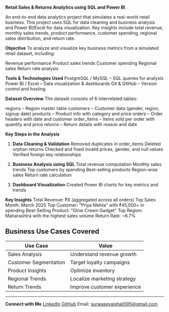 **Retail Sales & Returns Analytics using SQL and Power BI**

An end-to-end data analytics project that simulates a real-world retail business. This project uses SQL for data cleaning and business analysis and Power BI/Excel for data visualization. Key insights include total revenue, monthly sales trends, product performance, customer spending, regional sales distribution, and return rate.

**Objective**
To analyze and visualize key business metrics from a simulated retail dataset, including:

Revenue performance
Product sales trends
Customer spending
Regional sales
Return rate analysis

**Tools & Technologies Used**
PostgreSQL / MySQL – SQL queries for analysis
Power BI / Excel – Data visualization & dashboards
Git & GitHub – Version control and hosting

**Dataset Overview**
The dataset consists of 6 interrelated tables:

regions – Region master table
customers – Customer data (gender, region, signup date)
products – Product info with category and price
orders – Order headers with date and customer
order_items – Items sold per order with quantity and price
returns – Return details with reason and date


 **Key Steps in the Analysis**
1. **Data Cleaning & Validation**
    Removed duplicates in order_items
    Deleted orphan returns
    Checked and fixed invalid prices, gender, and null values
    Verified foreign key relationships

2. **Business Analysis using SQL**
    Total revenue computation
    Monthly sales trends
    Top customers by spending
    Best-selling products
    Region-wise sales
    Return rate calculation

3. **Dashboard Visualization**
    Created Power BI charts for key metrics and trends

**Key Insights**
Total Revenue: ₹X (aggregated across all orders)
Top Sales Month: March 2025
Top Customer: “Priya Mehta” with ₹45,000+ in spending
Best-Selling Product: “Glow Cream Gadget”
Top Region: Maharashtra with the highest sales volume
Return Rate: ~6.7%


Business Use Cases Covered
-------------------------------------------------------
| Use Case              | Value                       |
| --------------------- | --------------------------- |
| Sales Analysis        | Understand revenue growth   |
| Customer Segmentation | Target loyalty campaigns    |
| Product Insights      | Optimize inventory          |
| Regional Trends       | Localize marketing strategy |
| Return Trends         | Improve customer experience |
-------------------------------------------------------

**Connect with Me**
[LinkedIn](https://www.linkedin.com/in/vaishali-s-579a672b8/)
[GitHub](https://github.com/Vaishuu98)
Email: surwasevaishali595@gmail.com
